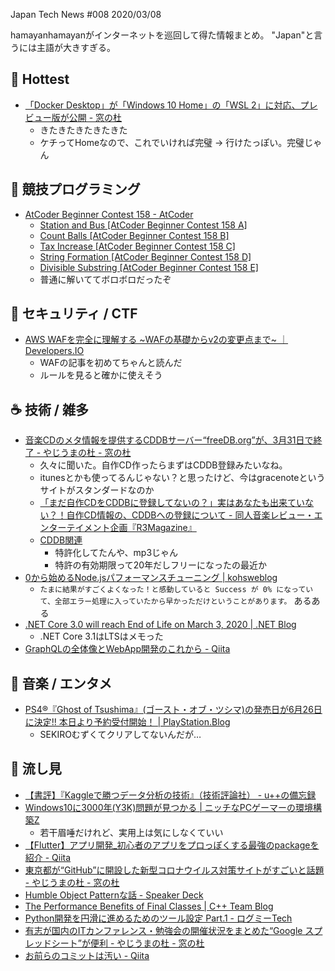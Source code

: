 Japan Tech News #008 2020/03/08

hamayanhamayanがインターネットを巡回して得た情報まとめ。
"Japan"と言うには主語が大きすぎる。

## 🎉 Hottest

- [「Docker Desktop」が「Windows 10 Home」の「WSL 2」に対応、プレビュー版が公開 - 窓の杜](https://forest.watch.impress.co.jp/docs/news/1239275.html)
    - きたきたきたきたきた
    - ケチってHomeなので、これでいければ完璧 → 行けたっぽい。完璧じゃん

## 💪 競技プログラミング

- [AtCoder Beginner Contest 158 - AtCoder](https://atcoder.jp/contests/abc158)
	- [Station and Bus [AtCoder Beginner Contest 158 A]](https://www.hamayanhamayan.com/entry/2020/03/08/100325)
	- [Count Balls [AtCoder Beginner Contest 158 B]](https://www.hamayanhamayan.com/entry/2020/03/08/100424)
	- [Tax Increase [AtCoder Beginner Contest 158 C]](https://www.hamayanhamayan.com/entry/2020/03/08/100545)
	- [String Formation [AtCoder Beginner Contest 158 D]](https://www.hamayanhamayan.com/entry/2020/03/08/100647)
	- [Divisible Substring [AtCoder Beginner Contest 158 E]](https://www.hamayanhamayan.com/entry/2020/03/08/100748)
	- 普通に解いててボロボロだったぞ

## 👻 セキュリティ / CTF

- [AWS WAFを完全に理解する ~WAFの基礎からv2の変更点まで~ ｜ Developers.IO](https://dev.classmethod.jp/cloud/aws/fully-understood-aws-waf-v2/)
    - WAFの記事を初めてちゃんと読んだ
    - ルールを見ると確かに使えそう

## ☕ 技術 / 雑多

- [音楽CDのメタ情報を提供するCDDBサーバー“freeDB.org”が、3月31日で終了 - やじうまの杜 - 窓の杜](https://forest.watch.impress.co.jp/docs/serial/yajiuma/1238939.html)
    - 久々に聞いた。自作CD作ったらまずはCDDB登録みたいなね。
    - itunesとかも使ってるんじゃない？と思ったけど、今はgracenoteというサイトがスタンダードなのか
    - [「まだ自作CDをCDDBに登録してないの？」実はあなたも出来ていない？！自作CD情報の、CDDBへの登録について - 同人音楽レビュー・エンターテイメント企画『R3Magazine』](https://r3magazine.info/cd-cddb/)
    - [CDDB関連](http://www.asahi-net.or.jp/~cv9t-sum/knowledge18.htm)
        - 特許化してたんや、mp3じゃん
        - 特許の有効期限って20年だしフリーになったの最近か
- [0から始めるNode.jsパフォーマンスチューニング | kohsweblog](https://blog.koh.dev/2020-03-04-nodejs-performance/)
    - `たまに結果がすごくよくなった！と感動していると Success が 0% になっていて、全部エラー処理に入っていたから早かっただけということがあります。` あるある
- [.NET Core 3.0 will reach End of Life on March 3, 2020 | .NET Blog](https://devblogs.microsoft.com/dotnet/net-core-3-0-end-of-life/)
    - .NET Core 3.1はLTSはメモった
- [GraphQLの全体像とWebApp開発のこれから - Qiita](https://qiita.com/saboyutaka/items/171f7382cdf75b67d076)

## 🎵 音楽 / エンタメ

- [PS4®『Ghost of Tsushima』(ゴースト・オブ・ツシマ)の発売日が6月26日に決定!! 本日より予約受付開始！ | PlayStation.Blog](https://www.jp.playstation.com/blog/detail/9419/20200306-got.html)
    - SEKIROむずくてクリアしてないんだが…

## 👀 流し見

- [【書評】『Kaggleで勝つデータ分析の技術』（技術評論社） - u++の備忘録](https://upura.hatenablog.com/entry/2019/10/02/203057)
- [Windows10に3000年(Y3K)問題が見つかる | ニッチなPCゲーマーの環境構築Z](https://www.nichepcgamer.com/archives/windows10-y3k-problem.html)
    - 若干眉唾だけれど、実用上は気にしなくていい
- [【Flutter】アプリ開発_初心者のアプリをプロっぽくする最強のpackageを紹介 - Qiita](https://qiita.com/kazumaz/items/876e162cf429014661d8)
- [東京都が“GitHub”に開設した新型コロナウイルス対策サイトがすごいと話題 - やじうまの杜 - 窓の杜](https://forest.watch.impress.co.jp/docs/serial/yajiuma/1239082.html)
- [Humble Object Patternな話 - Speaker Deck](https://speakerdeck.com/adarapata/humble-object-patternnahua)
- [The Performance Benefits of Final Classes | C++ Team Blog](https://devblogs.microsoft.com/cppblog/the-performance-benefits-of-final-classes/)
- [Python開発を円滑に進めるためのツール設定 Part.1 - ログミーTech](https://logmi.jp/tech/articles/322611)
- [有志が国内のITカンファレンス・勉強会の開催状況をまとめた“Google スプレッドシート”が便利 - やじうまの杜 - 窓の杜](https://forest.watch.impress.co.jp/docs/serial/yajiuma/1237996.html)
- [お前らのコミットは汚い - Qiita](https://qiita.com/rnitta/items/c998172872ef49be93f1)
